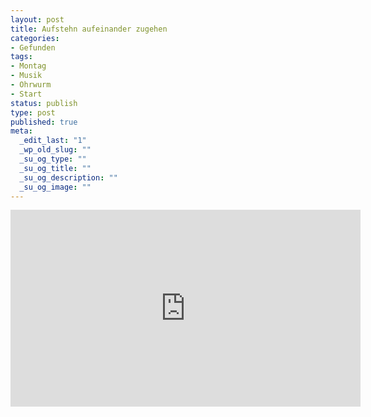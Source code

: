 ```yaml
---
layout: post
title: Aufstehn aufeinander zugehen
categories:
- Gefunden
tags:
- Montag
- Musik
- Ohrwurm
- Start
status: publish
type: post
published: true
meta:
  _edit_last: "1"
  _wp_old_slug: ""
  _su_og_type: ""
  _su_og_title: ""
  _su_og_description: ""
  _su_og_image: ""
---
```


<iframe width="560" height="315" src="http://www.youtube.com/embed/XCcGvDlM5jQ" frameborder="0"> </iframe>
